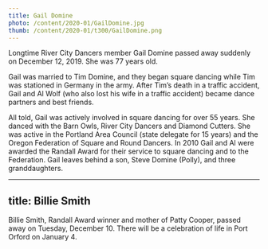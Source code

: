 ```yaml
---
title: Gail Domine
photo: /content/2020-01/GailDomine.jpg
thumb: /content/2020-01/t300/GailDomine.png
---
```

Longtime River City Dancers member Gail Domine passed away suddenly on December 12, 2019. She was 77 years old.

Gail was married to Tim Domine, and they began square dancing while Tim was stationed in Germany in the army. After Tim’s death in a traffic accident, Gail and Al Wolf (who also lost his wife in a traffic accident) became dance partners and best friends.

All told, Gail was actively involved in square dancing for over 55 years. She danced with the Barn Owls, River City Dancers and Diamond Cutters. She was active in the Portland Area Council (state delegate for 15 years) and the Oregon Federation of Square and Round Dancers. In 2010 Gail and Al were awarded the Randall Award for their service to square dancing and to the Federation. Gail leaves behind a son, Steve Domine (Polly), and three granddaughters.

            
---
title: Billie Smith
---
Billie Smith, Randall Award winner and mother of Patty Cooper, passed away on Tuesday, December 10. There will be a celebration of life in Port Orford on January 4.
